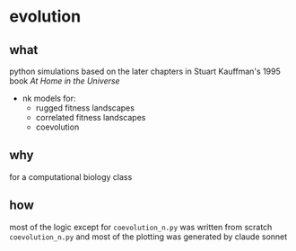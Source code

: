 # evolution

## what

python simulations based on the later chapters in Stuart Kauffman's 1995 book *At Home in the Universe*
-   nk models for:
    -   rugged fitness landscapes
    -   correlated fitness landscapes
    -   coevolution

## why

for a computational biology class

## how

most of the logic except for `coevolution_n.py` was written from scratch
`coevolution_n.py` and most of the plotting was generated by claude sonnet